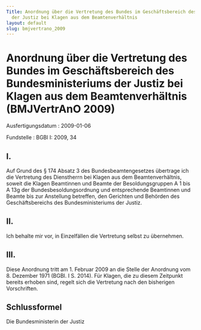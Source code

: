 ```yaml
---
Title: Anordnung über die Vertretung des Bundes im Geschäftsbereich des Bundesministeriums
  der Justiz bei Klagen aus dem Beamtenverhältnis
layout: default
slug: bmjvertrano_2009
---
```


# Anordnung über die Vertretung des Bundes im Geschäftsbereich des Bundesministeriums der Justiz bei Klagen aus dem Beamtenverhältnis (BMJVertrAnO 2009)

Ausfertigungsdatum
:   2009-01-06

Fundstelle
:   BGBl I: 2009, 34


## I.

Auf Grund des § 174 Absatz 3 des Bundesbeamtengesetzes übertrage ich
die Vertretung des Dienstherrn bei Klagen aus dem Beamtenverhältnis,
soweit die Klagen Beamtinnen und Beamte der Besoldungsgruppen A 1 bis
A 13g der Bundesbesoldungsordnung und entsprechende Beamtinnen und
Beamte bis zur Anstellung betreffen, den Gerichten und Behörden des
Geschäftsbereichs des Bundesministeriums der Justiz.


## II.

Ich behalte mir vor, in Einzelfällen die Vertretung selbst zu
übernehmen.


## III.

Diese Anordnung tritt am 1. Februar 2009 an die Stelle der Anordnung
vom 8. Dezember 1971 (BGBl. I S. 2014). Für Klagen, die zu diesem
Zeitpunkt bereits erhoben sind, regelt sich die Vertretung nach den
bisherigen Vorschriften.


## Schlussformel

Die Bundesministerin der Justiz

